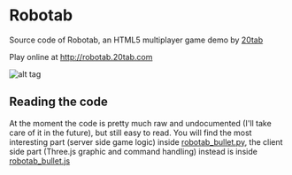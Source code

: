 Robotab
=======
Source code of Robotab, an HTML5 multiplayer game demo by [20tab](http://20tab.com)

Play online at http://robotab.20tab.com

![alt tag](https://raw.github.com/20tab/robotab/blob/master/static/img/screens/screen_one.png)


Reading the code
----------------

At the moment the code is pretty much raw and undocumented (I'll take care of it in the future), but still easy to read. 
You will find the most interesting part (server side game logic) inside [robotab_bullet.py](https://github.com/20tab/robotab/blob/master/robotab_bullet.py), the client side part (Three.js graphic and command handling) instead is inside [robotab_bullet.js]((https://github.com/20tab/robotab/blob/master/static/js/robotab_bullet.js))

